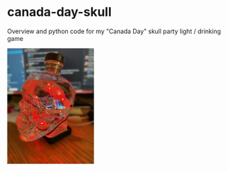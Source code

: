 # canada-day-skull
Overview and python code for my "Canada Day" skull party light / drinking game

<img src="images/skull-final.jpg" width="200"/>
